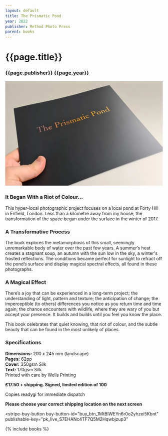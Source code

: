 ```yaml
---
layout: default
title: The Prismatic Pond
year: 2022
publisher: Method Photo Press
parent: books
---
```


# {{page.title}}

### {{page.publisher}} {{page.year}}

![The Prismatic Pond](the-prismatic-pond-01.webp "The Prismatic Pond")

### It Began With a Riot of Colour…

This hyper-local photographic project focuses on a local pond at Forty Hill in Enfield, London. Less than a kilometre away from my house, the transformation of the space began under the surface in the winter of 2017.

### A Transformative Process

The book explores the metamorphosis of this small, seemingly unremarkable body of water over the past few years. A summer’s heat creates a stagnant soup, an autumn with the sun low in the sky, a winter's frosted reflections. The conditions became perfect for sunlight to refract off the pond’s surface and display magical spectral effects, all found in these photographs.

### A Magical Effect

There’s a joy that can be experienced in a long-term project; the understanding of light, pattern and texture; the anticipation of change; the imperceptible (to others) differences you notice as you return time and time again; the chance encounters with wildlife, where they are wary of you but accept your presence. It builds and builds until you feel you know the place.

This book celebrates that quiet knowing, that riot of colour, and the subtle beauty that can be found in the most unlikely of places.

### Specifications

**Dimensions:** 200 x 245 mm (landscape)<br />
**Pages:** 62pp<br />
**Cover:** 350gsm Silk<br />
**Text:** 170gsm Silk<br />
Printed with care by Wells Printing

**£17.50 + shipping. Signed, limited edition of 100**

Copies readygi for immediate dispatch


**Please choose your correct shipping location on the next screen**

<script async
  src="https://js.stripe.com/v3/buy-button.js">
</script>

<stripe-buy-button
  buy-button-id="buy_btn_1MtBIWEYn6r0o2yhzei5Kbnt"
  publishable-key="pk_live_S7EHANc4TF7Q5M2Hqwbjzup3"
>
</stripe-buy-button>

{% include books %}
